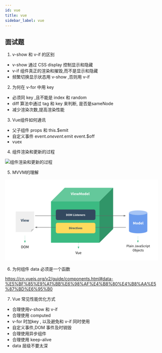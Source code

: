 ```yaml
---
id: vue
title: vue
sidebar_label: vue
---
```


## 面试题

1. v-show 和 v-if 的区别

- v-show 通过 CSS display 控制显示和隐藏
- v-if 组件真正的渲染和摧毁,而不是显示和隐藏
- 频繁切换显示状态用 v-show ,否则用 v-if

2. 为何在 v-for 中用 key

- 必须同 key ,且不能是 index 和 random
- diff 算法中通过 tag 和 key 来判断, 是否是sameNode
- 减少渲染次数,提高渲染性能

3. Vue组件如何通讯

- 父子组件 props 和 this.$emit
- 自定义事件 event.$on event.$emit event.$off
- vuex

4. 组件渲染和更新的过程

![组件渲染和更新的过程](https://cn.vuejs.org/images/data.png)

5. MVVM的理解

![MVVM](../../static/docs/mvvm.png)

6. 为何组件 data 必须是一个函数

<https://cn.vuejs.org/v2/guide/components.html#data-%E5%BF%85%E9%A1%BB%E6%98%AF%E4%B8%80%E4%B8%AA%E5%87%BD%E6%95%B0>

7. Vue 常见性能优化方式

- 合理使用v-show 和 v-if
- 合理使用 computed
- v-for 时加key , 以及避免和 v-if 同时使用
- 自定义事件,DOM 事件及时销毁
- 合理使用异步组件
- 合理使用 keep-alive
- data 层级不要太深